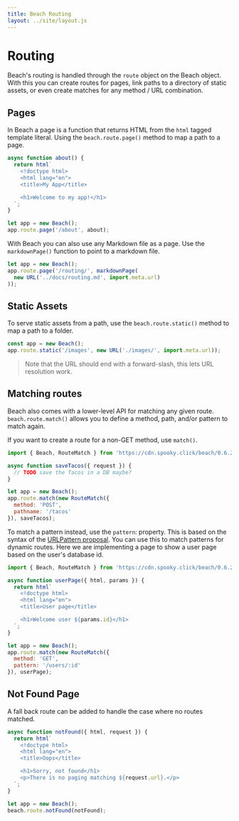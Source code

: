 ```yaml
---
title: Beach Routing
layout: ../site/layout.js
---
```


# Routing

Beach's routing is handled through the `route` object on the Beach object. With this you can create routes for pages, link paths to a directory of static assets, or even create matches for any method / URL combination.

## Pages

In Beach a page is a function that returns HTML from the `html` tagged template literal. Using the `beach.route.page()` method to map a path to a page.

```js
async function about() {
  return html`
    <!doctype html>
    <html lang="en">
    <title>My App</title>

    <h1>Welcome to my app!</h1>
  `;
}

let app = new Beach();
app.route.page('/about', about);
```

With Beach you can also use any Markdown file as a page. Use the `markdownPage()` function to point to a markdown file.

```js
let app = new Beach();
app.route.page('/routing/', markdownPage(
  new URL('../docs/routing.md', import.meta.url)
));
```

## Static Assets

To serve static assets from a path, use the `beach.route.static()` method to map a path to a folder.

```js
const app = new Beach();
app.route.static('/images', new URL('./images/', import.meta.url));
```

> Note that the URL should end with a forward-slash, this lets URL resolution work.

## Matching routes

Beach also comes with a lower-level API for matching any given route. `beach.route.match()` allows you to define a method, path, and/or pattern to match again.

If you want to create a route for a non-GET method, use `match()`.

```js
import { Beach, RouteMatch } from 'https://cdn.spooky.click/beach/0.6.2/mod.js';

async function saveTacos({ request }) {
  // TODO save the Tacos in a DB maybe?
}

let app = new Beach();
app.route.match(new RouteMatch({
  method: 'POST',
  pathname: '/tacos'
}), saveTacos);
```

To match a pattern instead, use the `pattern`: property. This is based on the syntax of the [URLPattern proposal](https://web.dev/urlpattern/). You can use this to match patterns for dynamic routes. Here we are implementing a page to show a user page based on the user's database id.

```js
import { Beach, RouteMatch } from 'https://cdn.spooky.click/beach/0.6.2/mod.js';

async function userPage({ html, params }) {
  return html`
    <!doctype html>
    <html lang="en">
    <title>User page</title>

    <h1>Welcome user ${params.id}</h1>
  `;
}

let app = new Beach();
app.route.match(new RouteMatch({
  method: 'GET',
  pattern: '/users/:id'
}), userPage);
```

## Not Found Page

A fall back route can be added to handle the case where no routes matched.

```js
async function notFound({ html, request }) {
  return html`
    <!doctype html>
    <html lang="en">
    <title>Oops</title>

    <h1>Sorry, not found</h1>
    <p>There is no paging matching ${request.url}.</p>
  `;
}

let app = new Beach();
beach.route.notFound(notFound);
```